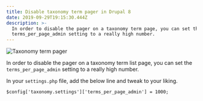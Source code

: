 ```yaml
---
title: Disable taxonomy term pager in Drupal 8
date: 2019-09-29T19:15:30.444Z
description: >-
  In order to disable the pager on a taxonomy term page, you can set the
  terms_per_page_admin setting to a really high number.
---
```

![Taxonomy term pager](/img/screenshot-2019-09-29-15.29.12.png "Taxonomy term pager")

In order to disable the pager on a taxonomy term list page, you can set the `terms_per_page_admin` setting to a really high number.

In your `settings.php` file, add the below line and tweak to your liking.

```
$config['taxonomy.settings']['terms_per_page_admin'] = 1000;
```
